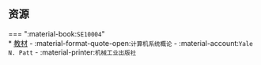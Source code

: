 ## 资源  
=== ":material-book:`SE10004`"  
    * [教材](https://api.mir6.com/api/lanzou?url=https://cqu-openlib.lanzout.com/ixe1h29bs3nc&down=true) - :material-format-quote-open:`计算机系统概论` - :material-account:`Yale N. Patt` - :material-printer:`机械工业出版社`  